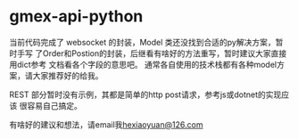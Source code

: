 # gmex-api-python

当前代码完成了 websocket 的封装，Model 类还没找到合适的py解决方案，暂时手写
了Order和Postion的封装，后继看有啥好的方法重写，暂时建议大家直接用dict参考
文档看各个字段的意思吧。
通常各自使用的技术栈都有各种model方案，请大家推荐好的给我。

REST 部分暂时没有示例，其都是简单的http post请求，参考js或dotnet的实现应该
很容易自己搞定。

有啥好的建议和想法，请email我<hexiaoyuan@126.com>

